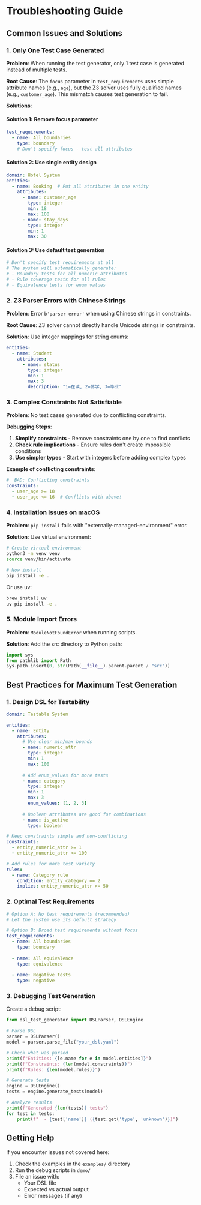 # Troubleshooting Guide

## Common Issues and Solutions

### 1. Only One Test Case Generated

**Problem**: When running the test generator, only 1 test case is generated instead of multiple tests.

**Root Cause**: The `focus` parameter in `test_requirements` uses simple attribute names (e.g., `age`), but the Z3 solver uses fully qualified names (e.g., `customer_age`). This mismatch causes test generation to fail.

**Solutions**:

#### Solution 1: Remove focus parameter
```yaml
test_requirements:
  - name: All boundaries
    type: boundary
    # Don't specify focus - test all attributes
```

#### Solution 2: Use single entity design
```yaml
domain: Hotel System
entities:
  - name: Booking  # Put all attributes in one entity
    attributes:
      - name: customer_age
        type: integer
        min: 18
        max: 100
      - name: stay_days
        type: integer
        min: 1
        max: 30
```

#### Solution 3: Use default test generation
```yaml
# Don't specify test_requirements at all
# The system will automatically generate:
# - Boundary tests for all numeric attributes
# - Rule coverage tests for all rules
# - Equivalence tests for enum values
```

### 2. Z3 Parser Errors with Chinese Strings

**Problem**: Error `b'parser error'` when using Chinese strings in constraints.

**Root Cause**: Z3 solver cannot directly handle Unicode strings in constraints.

**Solution**: Use integer mappings for string enums:
```yaml
entities:
  - name: Student
    attributes:
      - name: status
        type: integer
        min: 1
        max: 3
        description: "1=在读, 2=休学, 3=毕业"
```

### 3. Complex Constraints Not Satisfiable

**Problem**: No test cases generated due to conflicting constraints.

**Debugging Steps**:

1. **Simplify constraints** - Remove constraints one by one to find conflicts
2. **Check rule implications** - Ensure rules don't create impossible conditions
3. **Use simpler types** - Start with integers before adding complex types

**Example of conflicting constraints**:
```yaml
#  BAD: Conflicting constraints
constraints:
  - user_age >= 18
  - user_age <= 16  # Conflicts with above!
```

### 4. Installation Issues on macOS

**Problem**: `pip install` fails with "externally-managed-environment" error.

**Solution**: Use virtual environment:
```bash
# Create virtual environment
python3 -m venv venv
source venv/bin/activate

# Now install
pip install -e .
```

Or use uv:
```bash
brew install uv
uv pip install -e .
```

### 5. Module Import Errors

**Problem**: `ModuleNotFoundError` when running scripts.

**Solution**: Add the src directory to Python path:
```python
import sys
from pathlib import Path
sys.path.insert(0, str(Path(__file__).parent.parent / "src"))
```

## Best Practices for Maximum Test Generation

### 1. Design DSL for Testability

```yaml
domain: Testable System

entities:
  - name: Entity
    attributes:
      # Use clear min/max bounds
      - name: numeric_attr
        type: integer
        min: 1
        max: 100
        
      # Add enum_values for more tests
      - name: category
        type: integer
        min: 1
        max: 3
        enum_values: [1, 2, 3]
        
      # Boolean attributes are good for combinations
      - name: is_active
        type: boolean

# Keep constraints simple and non-conflicting
constraints:
  - entity_numeric_attr >= 1
  - entity_numeric_attr <= 100

# Add rules for more test variety
rules:
  - name: Category rule
    condition: entity_category == 2
    implies: entity_numeric_attr >= 50
```

### 2. Optimal Test Requirements

```yaml
# Option A: No test requirements (recommended)
# Let the system use its default strategy

# Option B: Broad test requirements without focus
test_requirements:
  - name: All boundaries
    type: boundary
    
  - name: All equivalence
    type: equivalence
    
  - name: Negative tests
    type: negative
```

### 3. Debugging Test Generation

Create a debug script:
```python
from dsl_test_generator import DSLParser, DSLEngine

# Parse DSL
parser = DSLParser()
model = parser.parse_file("your_dsl.yaml")

# Check what was parsed
print(f"Entities: {[e.name for e in model.entities]}")
print(f"Constraints: {len(model.constraints)}")
print(f"Rules: {len(model.rules)}")

# Generate tests
engine = DSLEngine()
tests = engine.generate_tests(model)

# Analyze results
print(f"Generated {len(tests)} tests")
for test in tests:
    print(f"  - {test['name']} ({test.get('type', 'unknown')})")
```

## Getting Help

If you encounter issues not covered here:

1. Check the examples in the `examples/` directory
2. Run the debug scripts in `demo/`
3. File an issue with:
   - Your DSL file
   - Expected vs actual output
   - Error messages (if any)